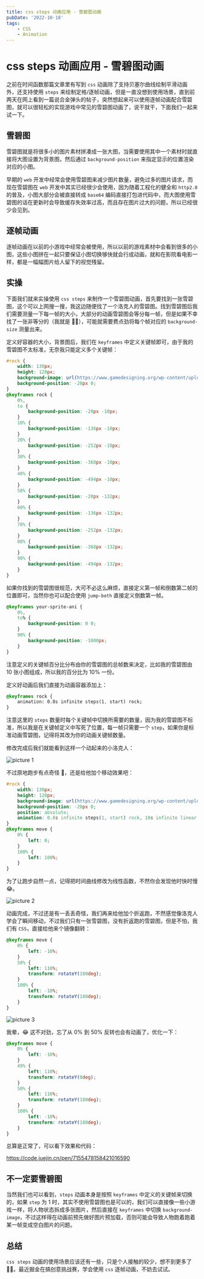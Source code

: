 ```yaml
---
title: css steps 动画应用 - 雪碧图动画
pubDate: '2022-10-18'
tags:
    - CSS
    - Animation
---
```


# css steps 动画应用 - 雪碧图动画

之前在时间函数那篇文章里有写到 `css` 动画除了支持贝塞尔曲线绘制平滑动画外，还支持使用 `steps` 来绘制定格/逐帧动画，但是一直没想到使用场景，直到前两天在网上看到一篇说合金弹头的帖子，突然想起来可以使用逐帧动画配合雪碧图，就可以很轻松的实现游戏中常见的雪碧图动画了，说干就干，下面我们一起来试一下。

## 雪碧图

雪碧图就是将很多小的图片素材拼凑成一张大图，当需要使用其中一个素材时就直接将大图设置为背景图，然后通过 `background-position` 来指定显示的位置渲染对应的小图。

早期的 `web` 开发中经常会使用雪碧图来减少图片数量，避免过多的图片请求，而现在雪碧图在 `web` 开发中其实已经很少会使用，因为随着工程化的健全和 `http2.0` 的普及，小图大部分会被直接转成 `base64` 编码直接打包进代码中，而大图使用雪碧图的话在更新时会导致缓存失效率过高，而且存在图片过大的问题，所以已经很少会见到。

## 逐帧动画

逐帧动画在以前的小游戏中经常会被使用，所以以前的游戏素材中会看到很多的小图，这些小图拼在一起只要保证小图切换够快就会行成动画，就和在影院看电影一样，都是一幅幅图片给人留下的视觉残留。

## 实操

下面我们就来实操使用 `css steps` 来制作一个雪碧图动画，首先要找到一张雪碧图，这个可以上网搜一搜，我这边随便找了一个洛克人的雪碧图。找到雪碧图后我们需要测量一下每一帧的大小，大部分的动画雪碧图会等分每一帧，但是如果不幸找了一张非等分的（我就是 🤦‍♂️），可能就需要费点劲将每个帧对应的 `background-size` 测量出来。

定义好容器的大小，背景图后，我们在 `keyframes` 中定义关键帧即可，由于我的雪碧图不太标准，无奈我只能定义多个关键帧：

```css
#rock {
    width: 130px;
    height: 120px;
    background-image: url(https://www.gamedesigning.org/wp-content/uploads/2020/10/Sprite-Sheet.jpg);
    background-position: -20px 0;
}
@keyframes rock {
    0%,
    to {
        background-position: -20px -10px;
    }
    10% {
        background-position: -136px -10px;
    }
    20% {
        background-position: -252px -10px;
    }
    30% {
        background-position: -368px -10px;
    }
    40% {
        background-position: -494px -10px;
    }
    50% {
        background-position: -20px -132px;
    }
    60% {
        background-position: -136px -132px;
    }
    70% {
        background-position: -252px -132px;
    }
    80% {
        background-position: -368px -132px;
    }
    90% {
        background-position: -494px -132px;
    }
}
```

如果你找到的雪碧图很规范，大可不必这么麻烦，直接定义第一帧和倒数第二帧的位置即可，当然你也可以配合使用 `jump-both` 直接定义倒数第一帧。

```css
@keyframes your-sprite-ani {
    0%,
    to% {
        background-position: 0 0;
    }
    90% {
        background-position: -1000px;
    }
}
```

注意定义的关键帧百分比分布由你的雪碧图的总帧数来决定，比如我的雪碧图由 10 张小图组成，所以我的百分比为 10% 一份。

定义好动画后我们直接为动画容器添加上：

```css
@keyframes rock {
    animation: 0.8s infinite steps(1, start) rock;
}
```

注意这里的 `steps` 数量时每个关键帧中切换所需要的数量，因为我的雪碧图不标准，所以我是在关键帧定义中写死了位置，每一帧只需要一个 `step`，如果你是标准动画雪碧图，记得将其改为你的动画关键帧数量。

修改完成后我们就能看到这样一个动起来的小洛克人：

![picture 1](https://stg.heyfe.org/images/blog-css-animate-steps-sprite-49.gif)

不过原地跑步有点奇怪 🤔，还是给他加个移动效果吧：

```css
#rock {
    width: 130px;
    height: 120px;
    background-image: url(https://www.gamedesigning.org/wp-content/uploads/2020/10/Sprite-Sheet.jpg);
    background-position: -20px 0;
    position: absolute;
    animation: 0.8s infinite steps(1, start) rock, 10s infinite linear move;
}
@keyframes move {
    0% {
        left: 0;
    }
    100% {
        left: 100%;
    }
}
```

为了让跑步自然一点，记得把时间曲线修改为线性函数，不然你会发现他时快时慢 😂。

![picture 2](https://stg.heyfe.org/images/blog-css-animate-steps-sprite-94.gif)

动画完成，不过还是有一丢丢奇怪，我们再来给他加个折返跑，不然感觉像洛克人学会了瞬间移动，不过我们只有一张雪碧图，没有折返跑的雪碧图，但是不怕，我们有 `CSS`，直接给他来个镜像翻转：

```css
@keyframes move {
    0% {
        left: -10%;
    }
    50% {
        left: 110%;
        transform: rotateY(180deg);
    }
    100% {
        left: -10%;
        transform: rotateY(180deg);
    }
}
```

![picture 3](https://stg.heyfe.org/images/blog-css-animate-steps-sprite-79.gif)

我晕，😂 这不对劲，忘了从 0% 到 50% 反转也会有动画了，优化一下：

```css
@keyframes move {
    0% {
        left: -10%;
    }
    49% {
        left: 110%;
        transform: rotateY(0deg);
    }
    50% {
        left: 110%;
        transform: rotateY(180deg);
    }
    100% {
        left: -10%;
        transform: rotateY(180deg);
    }
}
```

总算是正常了，可以看下效果和代码：

https://code.juejin.cn/pen/7155478158421016590

## 不一定要雪碧图

当然我们也可以看到，`steps` 动画本身是按照 `keyframes` 中定义的关键帧来切换的，如果 `step` 为 1 时，其实不使用雪碧图也是可以的，我们可以直接像一些小游戏一样，将人物状态拆成多张图片，然后直接在 `keyframes` 中切换 `background-image`，不过这样得在动画前预先做好图片预加载，否则可能会导致人物跑着跑着某一帧变成空白图片的问题。

## 总结

`css steps` 动画的使用场景应该还有一些，只是个人接触的较少，想不到更多了 🤦‍♂️。最近掘金在搞创意挑战赛，学会使用 `css` 逐帧动画，不妨去试试。

